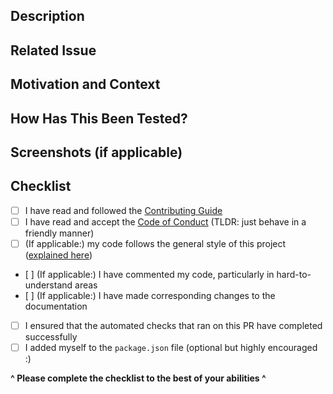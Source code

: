 <!-- ^ Provide a short, general summary of your changes in the Title above ^ -->

## Description
<!-- Describe your changes in detail -->

## Related Issue
<!-- If there is an issue related to this PR or this PR fixes the issue, please add it here: -->

## Motivation and Context
<!-- Why is this change required? What problem does it solve? -->

## How Has This Been Tested?
<!-- Please describe in detail how you tested your changes. -->
<!-- Include details of your testing environment, and the tests you ran to -->
<!-- see how your change affects other areas of the code, etc. -->

## Screenshots (if applicable)
<!-- Add some screenshots here, if applicable -->

## Checklist
- [ ] I have read and followed the [Contributing Guide](https://github.com/Sv443/JokeAPI/blob/master/.github/Contributing.md)
- [ ] I have read and accept the [Code of Conduct](https://github.com/Sv443/JokeAPI/blob/master/.github/Code_of_Conduct.md) (TLDR: just behave in a friendly manner)
- [ ] (If applicable:) my code follows the general style of this project ([explained here](https://github.com/Sv443/JokeAPI/blob/version/2.4.0/dev/docs/code-style.md#readme))
- [ ] (If applicable:) I have commented my code, particularly in hard-to-understand areas
- [ ] (If applicable:) I have made corresponding changes to the documentation
- [ ] I ensured that the automated checks that ran on this PR have completed successfully
- [ ] I added myself to the `package.json` file (optional but highly encouraged :)

**^ Please complete the checklist to the best of your abilities ^**
<!-- To mark a step as completed, replace the whitespace between the square brackets with an x -->
